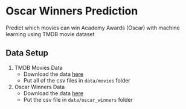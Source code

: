# Oscar Winners Prediction

Predict which movies can win Academy Awards (Oscar) with machine learning using TMDB movie dataset

## Data Setup
1. TMDB Movies Data
	- Download the data <a href='https://www.kaggle.com/tmdb/tmdb-movie-metadata'>here<a> 
	- Put all of the csv files in `data/movies` folder
2. Oscar Winners Data
	- Download the data <a href='https://www.kaggle.com/theacademy/academy-awards'>here<a> 
	- Put the csv file in `data/oscar_winners` folder